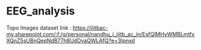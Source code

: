 # EEG_analysis

Topo Images dataset link : https://iiitbac-my.sharepoint.com/:f:/g/personal/nandhu_j_iiitb_ac_in/EsfQlMHyWMBLmtfxXQnZ5sUBnQepNdB77h8UdDvaQWLAfQ?e=3Ipnxd
